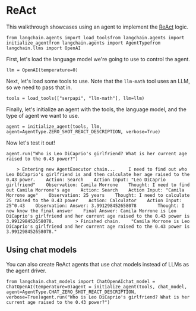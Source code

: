 ReAct
=====

This walkthrough showcases using an agent to implement the [ReAct](https://react-lm.github.io/) logic.

    from langchain.agents import load_toolsfrom langchain.agents import initialize_agentfrom langchain.agents import AgentTypefrom langchain.llms import OpenAI

First, let's load the language model we're going to use to control the agent.

    llm = OpenAI(temperature=0)

Next, let's load some tools to use. Note that the `llm-math` tool uses an LLM, so we need to pass that in.

    tools = load_tools(["serpapi", "llm-math"], llm=llm)

Finally, let's initialize an agent with the tools, the language model, and the type of agent we want to use.

    agent = initialize_agent(tools, llm, agent=AgentType.ZERO_SHOT_REACT_DESCRIPTION, verbose=True)

Now let's test it out!

    agent.run("Who is Leo DiCaprio's girlfriend? What is her current age raised to the 0.43 power?")

        > Entering new AgentExecutor chain...     I need to find out who Leo DiCaprio's girlfriend is and then calculate her age raised to the 0.43 power.    Action: Search    Action Input: "Leo DiCaprio girlfriend"    Observation: Camila Morrone    Thought: I need to find out Camila Morrone's age    Action: Search    Action Input: "Camila Morrone age"    Observation: 25 years    Thought: I need to calculate 25 raised to the 0.43 power    Action: Calculator    Action Input: 25^0.43    Observation: Answer: 3.991298452658078        Thought: I now know the final answer    Final Answer: Camila Morrone is Leo DiCaprio's girlfriend and her current age raised to the 0.43 power is 3.991298452658078.        > Finished chain.    "Camila Morrone is Leo DiCaprio's girlfriend and her current age raised to the 0.43 power is 3.991298452658078."

Using chat models[](#using-chat-models "Direct link to Using chat models")
---------------------------------------------------------------------------

You can also create ReAct agents that use chat models instead of LLMs as the agent driver.

    from langchain.chat_models import ChatOpenAIchat_model = ChatOpenAI(temperature=0)agent = initialize_agent(tools, chat_model, agent=AgentType.CHAT_ZERO_SHOT_REACT_DESCRIPTION, verbose=True)agent.run("Who is Leo DiCaprio's girlfriend? What is her current age raised to the 0.43 power?")